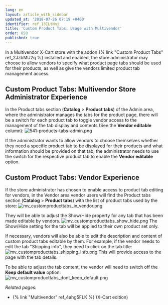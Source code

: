 ```yaml
---
lang: en
layout: article_with_sidebar
updated_at: '2018-07-26 07:19 +0400'
identifier: ref_13ILtNnj
title: 'Custom Product Tabs: Usage with Multivendor'
order: 850
published: true
---
```


In a Multivendor X-Cart store with the addon {% link "Custom Product Tabs" ref_2JzbMU2q %} installed and enabled, the store administrator may choose to allow vendors to specify what product page tabs should be used for their products, as well as give the vendors limited product tab management access.

## Custom Product Tabs: Multivendor Store Administrator Experience
In the Product tabs section (**Catalog** > **Product tabs**) of the Admin area, where the administrator manages the tabs for the product page, there will be a switch for each product tab to toggle vendor access to the management of the tab display and contents (See the **Vendor editable** column):
![541-products-tabs-admin.png]({{site.baseurl}}/attachments/ref_13ILtNnj/541-products-tabs-admin.png)

If the administrator wants to allow vendors to choose themselves whether they need a specific product tab to be displayed for their products and what information should be provided on that tab, the administrator needs to use the switch for the respective product tab to enable the **Vendor editable** option.

## Custom Product Tabs: Vendor Experience
If the store administrator has chosen to enable access to product tab editing for vendors, in the Vendor area vendor users will find the Product tabs section (**Catalog** > **Product tabs**) with the list of product tabs used by the store:
![mv_customproducttabs_in_vendor.png]({{site.baseurl}}/attachments/ref_13ILtNnj/mv_customproducttabs_in_vendor.png)

They will be able to adjust the Show/Hide property for any tab that has been made editable by vendors. 
![mv_customproducttabs_show_hide.png]({{site.baseurl}}/attachments/ref_13ILtNnj/mv_customproducttabs_show_hide.png)
The Show/Hide setting for the tab will be applied to their own product set only.

If necessary, vendors will also be able to edit the description and content of custom product tabs editable by them. For example, if the vendor needs to edit the tab "Shipping info", they need to click on the tab title:
![mv_customproducttabs_shipping_info.png]({{site.baseurl}}/attachments/ref_13ILtNnj/mv_customproducttabs_shipping_info.png)
This will provide access to the page with the tab details. 

To be able to adjust the tab content, the vendor will need to switch off the **Keep default value** option:
![mv_customproducttabs_dont_keep_default.png]({{site.baseurl}}/attachments/ref_13ILtNnj/mv_customproducttabs_dont_keep_default.png)


_Related pages:_

   * {% link "Multivendor" ref_4ahg5FLK %} (X-Cart edition)
